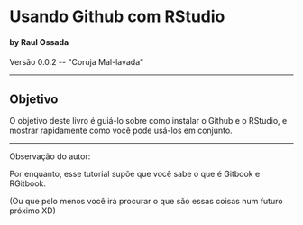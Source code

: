 # Usando Github com RStudio
#### by Raul Ossada

Versão 0.0.2 -- "Coruja Mal-lavada"

***

## Objetivo
O objetivo deste livro é guiá-lo sobre como instalar o Github e o RStudio, e mostrar rapidamente como você pode usá-los em conjunto.

***

Observação do autor:

Por enquanto, esse tutorial supõe que você sabe o que é Gitbook e RGitbook.

(Ou que pelo menos você irá procurar o que são essas coisas num futuro próximo XD)
